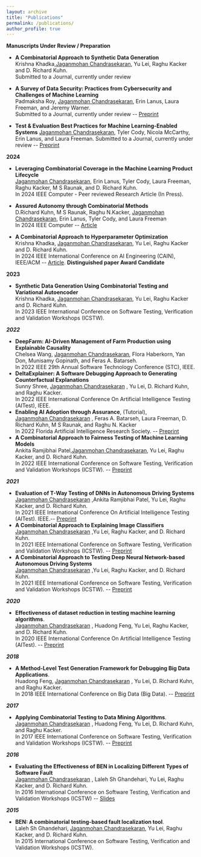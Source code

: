 ```yaml
---
layout: archive
title: "Publications"
permalink: /publications/
author_profile: true
---
```

**Manuscripts Under Review / Preparation**
   * **A Combinatorial Approach to Synthetic Data Generation**  
     Krishna Khadka,<u>Jaganmohan Chandrasekaran</u>, Yu Lei, Raghu Kacker and D. Richard Kuhn.  
     Submitted to a Journal, currently under review

   * **A Survey of Data Security: Practices from Cybersecurity and Challenges of Machine Learning**  
     Padmaksha Roy, <u>Jaganmohan Chandrasekaran</u>, Erin Lanus, Laura Freeman, and Jeremy Warner.  
     Submitted to a Journal, currently under review -- [Preprint](https://arxiv.org/pdf/2310.04513)

   * **Test & Evaluation Best Practices for Machine Learning-Enabled Systems**
     <u>Jaganmohan Chandrasekaran</u>, Tyler Cody, Nicola McCarthy, Erin Lanus, and Laura Freeman.
     Submitted to a Journal, currently under review -- [Preprint](https://papers.ssrn.com/sol3/papers.cfm?abstract_id=4862589)


**2024**

   * **Leveraging Combinatorial Coverage in the Machine Learning Product Lifecycle**   
     <u>Jaganmohan Chandrasekaran</u>, Erin Lanus, Tyler Cody, Laura Freeman, Raghu Kacker, M S Raunak, and D. Richard Kuhn.  
     In 2024 IEEE Computer - Peer reviewed Research Article (In Press).
     
  * **Assured Autonomy through Combinatorial Methods**  
     D.Richard Kuhn, M S Raunak, Raghu N.Kacker, <u>Jaganmohan Chandrasekaran</u>, Erin Lanus, Tyler Cody, and Laura Freeman  
     In 2024 IEEE Computer -- [Article](https://ieeexplore.ieee.org/abstract/document/10517690)
   
   * **A Combinatorial Approach to Hyperparameter Optimization**   
   Krishna Khadka, <u>Jaganmohan Chandrasekaran</u>, Yu Lei, Raghu Kacker and D. Richard Kuhn.  
   In 2024 IEEE International Conference on AI Engineering (CAIN), IEEE/ACM -- [Article](https://dl.acm.org/doi/pdf/10.1145/3644815.3644941). **Distinguished paper Award Candidate** 

**2023**
 
 * **Synthetic Data Generation Using Combinatorial Testing and Variational Autoencoder**   
   Krishna Khadka, <u>Jaganmohan Chandrasekaran</u>, Yu Lei, Raghu Kacker and D. Richard Kuhn.  
   In 2023 IEEE International Conference on Software Testing, Verification and Validation Workshops (ICSTW).
 

***2022***
  * **DeepFarm: AI-Driven Management of Farm Production using Explainable Causality**  
    Chelsea Wang, <u>Jaganmohan Chandrasekaran</u>, Flora Haberkorn, Yan Don, Munisamy Gopinath, and Feras A. Batarseh.  
    In 2022 IEEE 29th Annual Software Technology Conference (STC), IEEE.
  * **DeltaExplainer: A Software Debugging Approach to Generating Counterfactual Explanations**  
    Sunny Shree, <u>Jaganmohan Chandrasekaran</u> , Yu Lei, D. Richard Kuhn, and Raghu Kacker.  
    In 2022 IEEE International Conference On Artificial Intelligence Testing (AITest), IEEE.
  * **Enabling AI Adoption through Assurance**, (Tutorial),  
    <u>Jaganmohan Chandrasekaran</u> , Feras A. Batarseh, Laura Freeman, D. Richard Kuhn, M S Raunak, and Raghu N. Kacker  
    In 2022 Florida Artificial Intelligence Research Society. -- [Preprint](https://journals.flvc.org/FLAIRS/article/view/130726/133963)
  * **A Combinatorial Approach to Fairness Testing of Machine Learning Models**  
    Ankita Ramjibhai Patel,<u>Jaganmohan Chandrasekaran</u>, Yu Lei, Raghu Kacker, and D. Richard Kuhn.  
    In 2022 IEEE International Conference on Software Testing, Verification and Validation Workshops (ICSTW). -- [Preprint](https://cjaganmohan.github.io/files/A_Combinatorial_Approach_to_Fairness_Testing_of-Machine_Learning_Models.pdf)

***2021***
  * **Evaluation of T-Way Testing of DNNs in Autonomous Driving Systems**  
    <u>Jaganmohan Chandrasekaran</u> ,Ankita Ramjibhai Patel, Yu Lei, Raghu Kacker, and D. Richard Kuhn.  
    In 2021 IEEE International Conference On Artificial Intelligence Testing (AITest). IEEE.-- [Preprint](https://cjaganmohan.github.io/files/Evaluation_of_T-Way_Testing_of_DNNs_in_Autonomous_Driving_Systems_pre_print_AITest2021.pdf)
  * **A Combinatorial Approach to Explaining Image Classifiers**  
    <u>Jaganmohan Chandrasekaran</u> ,Yu Lei, Raghu Kacker, and D. Richard Kuhn.  
    In 2021 IEEE International Conference on Software Testing, Verification and Validation Workshops (ICSTW). -- [Preprint](https://cjaganmohan.github.io/files/XAI_Tool_pre_print_IWCT_2021.pdf)
  * **A Combinatorial Approach to Testing Deep Neural Network-based Autonomous Driving Systems**  
    <u>Jaganmohan Chandrasekaran</u> ,Yu Lei, Raghu Kacker, and D. Richard Kuhn.  
    In 2021 IEEE International Conference on Software Testing, Verification and Validation Workshops (ICSTW). -- [Preprint](https://cjaganmohan.github.io/files/Testing_DNN_pre_print_IWCT_2021.pdf)

***2020***
* **Effectiveness of dataset reduction in testing machine learning algorithms**.  
  <u>Jaganmohan Chandrasekaran</u> , Huadong Feng, Yu Lei, Raghu Kacker, and D. Richard Kuhn.  
  In 2020 IEEE International Conference On Artificial Intelligence Testing (AITest). -- [Preprint](https://cjaganmohan.github.io/files/Effectiveness_of_dataset_reduction_pre_print_AITest2020.pdf)

***2018***
* **A Method-Level Test Generation Framework for Debugging Big Data Applications**.  
  Huadong Feng, <u>Jaganmohan Chandrasekaran</u> , Yu Lei, D. Richard Kuhn, and Raghu Kacker.  
  In 2018 IEEE International Conference on Big Data (Big Data). -- [Preprint](https://cjaganmohan.github.io/files/debugging_BigData_Pre_Print_IEEEBigData.pdf)

***2017***
* **Applying Combinatorial Testing to Data Mining Algorithms**.  
  <u>Jaganmohan Chandrasekaran</u> , Huadong Feng, Yu Lei, D. Richard Kuhn, and Raghu Kacker.  
  In 2017 IEEE International Conference on Software Testing, Verification and Validation Workshops (ICSTW). -- [Preprint](https://cjaganmohan.github.io/files/Applying_Combinatorial_Testing_to_Data_Mining_Algorithms_Pre_Print_IWCT2017.pdf)

***2016***
* **Evaluating the Effectiveness of BEN in Localizing Different Types of Software Fault**  
  <u>Jaganmohan Chandrasekaran</u> , Laleh Sh Ghandehari, Yu Lei, Raghu Kacker, and D. Richard Kuhn.  
  In 2016 International Conference on Software Testing, Verification and Validation Workshops (ICSTW) -- [Slides](https://cjaganmohan.github.io/files/BEN-effectiveness-IWCT2016.pdf)

***2015***
* **BEN: A combinatorial testing-based fault localization tool**.  
  Laleh Sh Ghandehari, <u>Jaganmohan Chandrasekaran</u>, Yu Lei, Raghu Kacker, and D. Richard Kuhn.  
  In 2015 International Conference on Software Testing, Verification and Validation Workshops (ICSTW).
